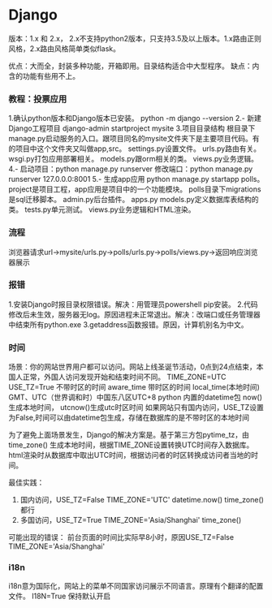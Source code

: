 Django
===
版本：1.x 和 2.x， 2.x不支持python2版本，只支持3.5及以上版本。1.x路由正则风格，2.x路由风格简单类似flask。

优点：大而全，封装多种功能，开箱即用。目录结构适合中大型程序。
缺点：内含的功能有些用不上。

### 教程：投票应用
1.确认python版本和Django版本已安装。
python -m django --version
2.- 新建Django工程项目
django-admin startproject mysite
3.项目目录结构
根目录下manage.py启动服务的入口。跟项目同名的mysite文件夹下是主要项目代码。有的项目中这个文件夹又叫做app,src。
settings.py设置文件。
urls.py路由有关。
wsgi.py打包应用部署相关。
models.py跟orm相关的类。
views.py业务逻辑。
4.- 启动项目：python manage.py runserver 
修改端口：python manage.py runserver 127.0.0.0:8001
5.- 生成app应用
python manage.py startapp polls。   project是项目工程，app应用是项目中的一个功能模块。
polls目录下migrations是sql迁移脚本。
admin.py后台插件。
apps.py
models.py定义数据库表结构的类。
tests.py单元测试。
views.py业务逻辑和HTML渲染。

### 流程
浏览器请求url→mysite/urls.py→polls/urls.py→polls/views.py→返回响应浏览器展示


### 报错
1.安装Django时报目录权限错误。解决：用管理员powershell pip安装。
2.代码修改后未生效，服务器无log。原因进程未正常退出。解决：改端口或任务管理器中结束所有python.exe
3.getaddress函数报错。原因，计算机别名为中文。

### 时间
场景：你的网站世界用户都可以访问。网站上线圣诞节活动，0点到24点结束，本国人正常，外国人访问发现开始和结束时间不同。
TIME_ZONE=UTC
USE_TZ=True
不带时区的时间 aware_time
带时区的时间  local_time(本地时间)
GMT、UTC（世界调和时）中国东八区UTC+8
python 内置的datetime包  now()生成本地时间，  utcnow()生成utc时区时间
如果网站只有国内访问，USE_TZ设置为False,时间可以由datetime包生成，存储在数据库的是不带时区的本地时间

为了避免上面场景发生，Django的解决方案是。基于第三方包pytime_tz，由time_zone()  生成本地时间，根据TIME_ZONE设置转换UTC时间存入数据库。html渲染时从数据库中取出UTC时间，根据访问者的时区转换成访问者当地的时间。

最佳实践：
1. 国内访问，USE_TZ=False  TIME_ZONE='UTC'   datetime.now()  time_zone()都行
2. 多国访问，USE_TZ=True  TIME_ZONE='Asia/Shanghai'   time_zone()

可能出现的错误：
前台页面的时间比实际早8小时，原因USE_TZ=False  TIME_ZONE='Asia/Shanghai'

### i18n
i18n意为国际化，网站上的菜单不同国家访问展示不同语言。原理有个翻译的配置文件。
I18N=True  保持默认开启





